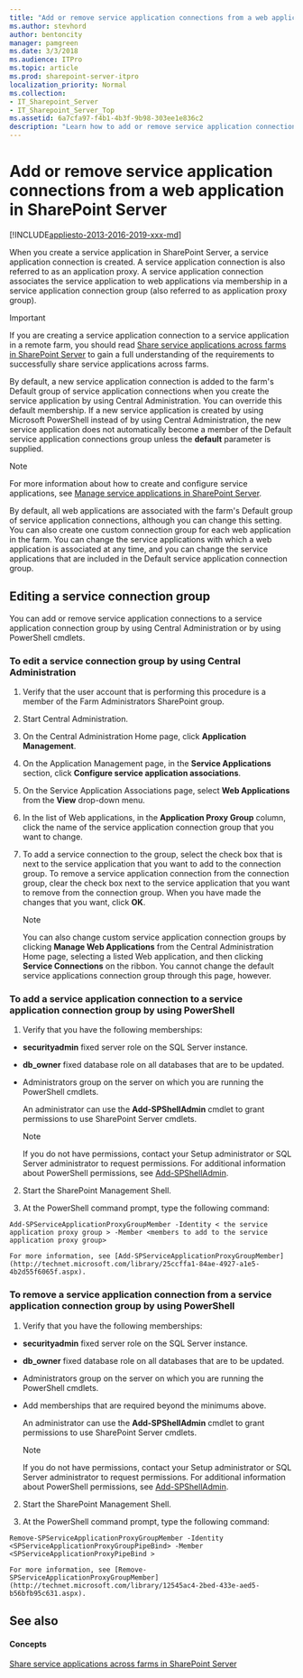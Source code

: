 ```yaml
---
title: "Add or remove service application connections from a web application in SharePoint Server"
ms.author: stevhord
author: bentoncity
manager: pamgreen
ms.date: 3/3/2018
ms.audience: ITPro
ms.topic: article
ms.prod: sharepoint-server-itpro
localization_priority: Normal
ms.collection:
- IT_Sharepoint_Server
- IT_Sharepoint_Server_Top
ms.assetid: 6a7cfa97-f4b1-4b3f-9b98-303ee1e836c2
description: "Learn how to add or remove service application connections to a service application connection group in SharePoint Server."
---
```


# Add or remove service application connections from a web application in SharePoint Server

[!INCLUDE[appliesto-2013-2016-2019-xxx-md](../includes/appliesto-2013-2016-2019-xxx-md.md)]
  
When you create a service application in SharePoint Server, a service application connection is created. A service application connection is also referred to as an application proxy. A service application connection associates the service application to web applications via membership in a service application connection group (also referred to as application proxy group). 
  
> [!IMPORTANT]
> If you are creating a service application connection to a service application in a remote farm, you should read [Share service applications across farms in SharePoint Server](share-service-applications-across-farms.md) to gain a full understanding of the requirements to successfully share service applications across farms. 
  
By default, a new service application connection is added to the farm's Default group of service application connections when you create the service application by using Central Administration. You can override this default membership. If a new service application is created by using Microsoft PowerShell instead of by using Central Administration, the new service application does not automatically become a member of the Default service application connections group unless the **default** parameter is supplied. 
  
> [!NOTE]
> For more information about how to create and configure service applications, see [Manage service applications in SharePoint Server](service-application-management.md). 
  
By default, all web applications are associated with the farm's Default group of service application connections, although you can change this setting. You can also create one custom connection group for each web application in the farm. You can change the service applications with which a web application is associated at any time, and you can change the service applications that are included in the Default service application connection group.
  
## Editing a service connection group
<a name="Section2"> </a>

You can add or remove service application connections to a service application connection group by using Central Administration or by using PowerShell cmdlets.
  
### To edit a service connection group by using Central Administration

1. Verify that the user account that is performing this procedure is a member of the Farm Administrators SharePoint group.
    
2. Start Central Administration.
    
3. On the Central Administration Home page, click **Application Management**.
    
4. On the Application Management page, in the **Service Applications** section, click **Configure service application associations**. 
    
5. On the Service Application Associations page, select **Web Applications** from the **View** drop-down menu. 
    
6. In the list of Web applications, in the **Application Proxy Group** column, click the name of the service application connection group that you want to change. 
    
7. To add a service connection to the group, select the check box that is next to the service application that you want to add to the connection group. To remove a service application connection from the connection group, clear the check box next to the service application that you want to remove from the connection group. When you have made the changes that you want, click **OK**.
    
    > [!NOTE]
    > You can also change custom service application connection groups by clicking **Manage Web Applications** from the Central Administration Home page, selecting a listed Web application, and then clicking **Service Connections** on the ribbon. You cannot change the default service applications connection group through this page, however. 
  
### To add a service application connection to a service application connection group by using PowerShell

1. Verify that you have the following memberships:
    
  - **securityadmin** fixed server role on the SQL Server instance. 
    
  - **db_owner** fixed database role on all databases that are to be updated. 
    
  - Administrators group on the server on which you are running the PowerShell cmdlets.
    
    An administrator can use the **Add-SPShellAdmin** cmdlet to grant permissions to use SharePoint Server cmdlets. 
    
    > [!NOTE]
    > If you do not have permissions, contact your Setup administrator or SQL Server administrator to request permissions. For additional information about PowerShell permissions, see [Add-SPShellAdmin](http://technet.microsoft.com/library/2ddfad84-7ca8-409e-878b-d09cb35ed4aa.aspx). 
  
2. Start the SharePoint Management Shell.
    
3. At the PowerShell command prompt, type the following command:
    
  ```
  Add-SPServiceApplicationProxyGroupMember -Identity < the service application proxy group > -Member <members to add to the service application proxy group>
  ```

    For more information, see [Add-SPServiceApplicationProxyGroupMember](http://technet.microsoft.com/library/25ccffa1-84ae-4927-a1e5-4b2d55f6065f.aspx).
    
### To remove a service application connection from a service application connection group by using PowerShell

1. Verify that you have the following memberships:
    
  - **securityadmin** fixed server role on the SQL Server instance. 
    
  - **db_owner** fixed database role on all databases that are to be updated. 
    
  - Administrators group on the server on which you are running the PowerShell cmdlets.
    
  - Add memberships that are required beyond the minimums above.
    
    An administrator can use the **Add-SPShellAdmin** cmdlet to grant permissions to use SharePoint Server cmdlets. 
    
    > [!NOTE]
    > If you do not have permissions, contact your Setup administrator or SQL Server administrator to request permissions. For additional information about PowerShell permissions, see [Add-SPShellAdmin](http://technet.microsoft.com/library/2ddfad84-7ca8-409e-878b-d09cb35ed4aa.aspx). 
  
2. Start the SharePoint Management Shell.
    
3. At the PowerShell command prompt, type the following command:
    
  ```
  Remove-SPServiceApplicationProxyGroupMember -Identity <SPServiceApplicationProxyGroupPipeBind> -Member <SPServiceApplicationProxyPipeBind >
  ```

    For more information, see [Remove-SPServiceApplicationProxyGroupMember](http://technet.microsoft.com/library/12545ac4-2bed-433e-aed5-b56bfb95c631.aspx).
    
## See also
<a name="Section2"> </a>

#### Concepts

[Share service applications across farms in SharePoint Server](share-service-applications-across-farms.md)

